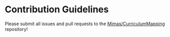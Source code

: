 # Contribution Guidelines

Please submit all issues and pull requests to the [Mimas/CurriculumMapping](https://github.com/Mimas/CurriculumMapping) repository!
